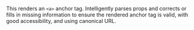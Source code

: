This renders an `<a>` anchor tag. Intelligently parses props and corrects or fills in missing information to ensure the rendered anchor tag is valid, with good accessibility, and using canonical URL.

